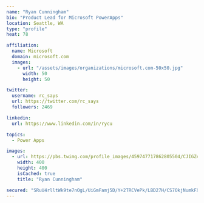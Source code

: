 ```yaml
---
name: "Ryan Cunningham"
bio: "Product Lead for Microsoft PowerApps"
location: Seattle, WA
type: "profile"
heat: 78

affiliation:
  name: Microsoft
  domain: microsoft.com
  images:
    - url: "/assets/images/organizations/microsoft.com-50x50.jpg"
      width: 50
      height: 50

twitter:
  username: rc_says
  url: https://twitter.com/rc_says
  followers: 2469

linkedin:
  url: https://www.linkedin.com/in/rycu

topics:
  - Power Apps

images:
  - url: https://pbs.twimg.com/profile_images/459747717862805504/CJIGZejd_400x400.png
    width: 400
    height: 400
    isCached: true
    title: "Ryan Cunningham"

secured: "SRuU4rlltWk9te7nOgL/UiGmFamj5D/Y+2TRCVePk/LBD27H/CS7OkjNumkFXQBdp0iAC1rj+o14WGlboBOS/H3+hwSB5lAD7xPQ7nc+vBCIHmqrwYLCXUzdkIVuS8Cc6/KsC57wIxZbpYR//9ts4/2CWMYFdzb9S7CeNtnftAyPTDobLVnZIkJvP+e00BKW7JUuBIblwpW3rwq/3apQt7CvedKyUmjX8/1Lwn67tYpW6QJ5uNlHMBueLWrNwZmBEg7FRiH2Vr59562o9S6ksCE+O2BbuclfeFT4qtS1GVbhEITZc/S3oxaJ5T2yCRioeqMlEYmw9gAuO3Nd/5U/FMC9u9NXQJzdeA4x/+/UFK7aHUw7f3zTBzKg72rrL/lQGhViOSr3dAtnnukt09B9javZH0SfDEHjIOjG/exx13I=;cdZu5PTOwTz/MBIgvhbI1Q=="
---
```


